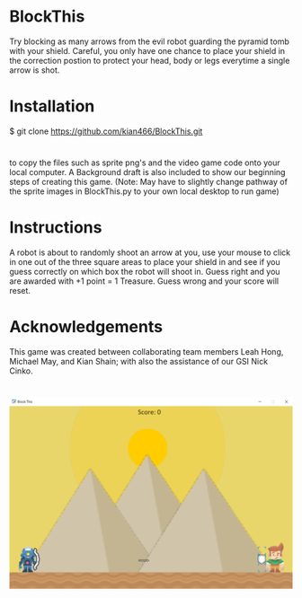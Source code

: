 # BlockThis
Try blocking as many arrows from the evil robot guarding the pyramid tomb with your shield. Careful, you only have one chance to place your shield in the correction postion to protect your head, body or legs everytime a single arrow is shot.
# Installation
$ git clone https://github.com/kian466/BlockThis.git 
#
to copy the files such as sprite png's and the video game code onto your local computer. A Background draft is also included to show our beginning steps of creating this game. (Note: May have to slightly change pathway of the sprite images in BlockThis.py to your own local desktop to run game)
# Instructions
A robot is about to randomly shoot an arrow at you, use your mouse to click in one out of the three square areas to place your shield in and see if you guess correctly on which box the robot will shoot in. Guess right and you are awarded with +1 point = 1 Treasure. Guess wrong and your score will reset. 
# Acknowledgements
This game was created between collaborating team members Leah Hong, Michael May, and Kian Shain; with also the assistance of our GSI Nick Cinko.

#
![BlockThis](BlockThisPic.png)
